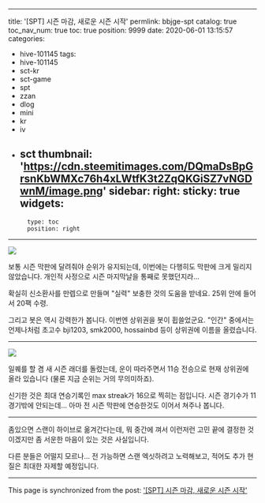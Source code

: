 
---
title: '[SPT] 시즌 마감, 새로운 시즌 시작'
permlink: bbjge-spt
catalog: true
toc_nav_num: true
toc: true
position: 9999
date: 2020-06-01 13:15:57
categories:
- hive-101145
tags:
- hive-101145
- sct-kr
- sct-game
- spt
- zzan
- dlog
- mini
- kr
- iv
- sct
thumbnail: 'https://cdn.steemitimages.com/DQmaDsBpGrsnKbWMXc76h4xLWtfK3t2ZqQKGiSZ7vNGDwnM/image.png'
sidebar:
    right:
        sticky: true
widgets:
    -
        type: toc
        position: right
---


![](https://cdn.steemitimages.com/DQmaDsBpGrsnKbWMXc76h4xLWtfK3t2ZqQKGiSZ7vNGDwnM/image.png)
<br>

보통 시즌 막판에 달려줘야 순위가 유지되는데, 이번에는 다행히도 막판에 크게 밀리지 않았습니다. 개인적 사정으로 시즌 마지막날을 통째로 못했던지라...

확실히 신소환사를 만렙으로 만들며 "실력" 보충한 것의 도움을 받네요. 25위 안에 들어서 20팩 수령. 

그리고 봇은 역시 강력한가 봅니다. 이번엔 상위권을 봇이 휩쓸었군요. "인간" 중에서는 언제나처럼 초고수 bji1203, smk2000, hossainbd 등이 상위권에 이름을 올렸습니다.

---

![](https://cdn.steemitimages.com/DQmPCbFGmbbyuEUcq5S4HxCMLWoRajCGi5jL83sJiLi9s3T/image.png)
<br>

일퀘를 할 겸 새 시즌 래더를 돌렸는데, 운이 따라주면서 11승 전승으로 현재 상위권에 올라 있습니다 (물론 지금 순위는 거의 무의미하죠). 

신기한 것은 최대 연승기록인 max streak가 16으로 찍히는 점입니다. 시즌 경기수가 11경기밖에 안되는데... 아마 전 시즌 막판에 연승한것도 이어서 쳐주나 봅니다.

---

좀있으면 스랜이 하이브로 옮겨간다는데, 뭐 중간에 껴서 이런저런 고민 끝에 결정한 것이겠지만 좀 서운한 마음이 있는 것은 사실입니다. 

다른 분들은 어떨지 모르나... 전 가능하면 스랜 엑싯하려고 노력해보고, 적어도 추가 현질은 최대한 자제할 예정입니다.

- - -

This page is synchronized from the post: ['[SPT] 시즌 마감, 새로운 시즌 시작'](https://steemit.com/@glory7/bbjge-spt)
